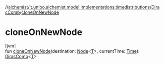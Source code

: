//[alchemist](../../../index.md)/[it.unibo.alchemist.model.implementations.timedistributions](../index.md)/[DiracComb](index.md)/[cloneOnNewNode](clone-on-new-node.md)

# cloneOnNewNode

[jvm]\
fun [cloneOnNewNode](clone-on-new-node.md)(destination: [Node](../../it.unibo.alchemist.model.interfaces/-node/index.md)<[T](../../it.unibo.alchemist.model.implementations.layers/-uniform-layer/index.md)>, currentTime: [Time](../../it.unibo.alchemist.model.interfaces/-time/index.md)): [DiracComb](index.md)<[T](../../it.unibo.alchemist.model.implementations.layers/-uniform-layer/index.md)>

